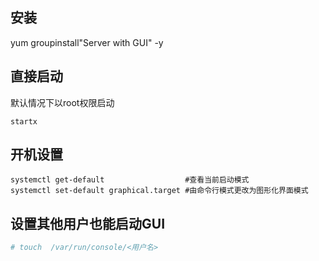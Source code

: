 ## 安装

yum groupinstall"Server with GUI" -y

## 直接启动

默认情况下以root权限启动

`startx`

## 开机设置

```
systemctl get-default                  #查看当前启动模式
systemctl set-default graphical.target #由命令行模式更改为图形化界面模式
```

## 设置其他用户也能启动GUI

```bash
# touch  /var/run/console/<用户名>
```